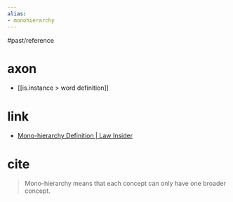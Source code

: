 ```yaml
---
alias:
- monohierarchy
---
```

#past/reference 

# axon
- [[is.instance > word definition]]

# link
- [Mono-hierarchy Definition | Law Insider](https://www.lawinsider.com/dictionary/mono-hierarchy)

# cite
> Mono-hierarchy means that each concept can only have one broader concept.

